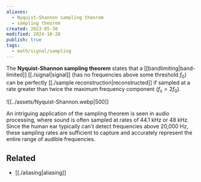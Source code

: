 ```yaml
---
aliases:
  - Nyquist–Shannon sampling theorem
  - sampling theorem
created: 2023-05-30
modified: 2024-10-28
publish: true
tags:
  - math/signal/sampling
---
```

The **Nyquist-Shannon sampling theorem** states that a [[bandlimiting|band-limited]] [[./signal|signal]] (has no frequencies above some threshold $f_0$) can be perfectly [[./sample reconstruction|reconstructed]] if sampled at a rate greater than twice the maximum frequency component ($f_s > 2f_0$).

![[../assets/Nyquist-Shannon.webp|500]]

An intriguing application of the sampling theorem is seen in audio processing, where sound is often sampled at rates of 44.1 kHz or 48 kHz. Since the human ear typically can't detect frequencies above 20,000 Hz, these sampling rates are sufficient to capture and accurately represent the entire range of audible frequencies.

## Related
- [[./aliasing|aliasing]]